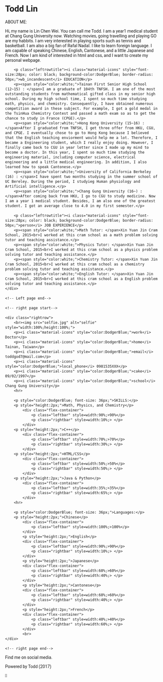 <!DOCTYPE html>
<html>
<head>
<title>index</title>
<meta charset="UTF-8">
<link rel="stylesheet" href="Todd.css">
<link rel="stylesheet" href="https://fonts.googleapis.com/icon?family=Material+Icons">
<link rel="stylesheet" href="https://cdnjs.cloudflare.com/ajax/libs/font-awesome/4.7.0/css/font-awesome.min.css">
<style>
html,body,h1,h2,h3,h4,h5,h6 {font-family: "Roboto", sans-serif}
</style>
</head>
<body>

<h1 class="heading">Todd Lin</h1>
<div class="flex-container">
	<!-- Left page start-->
	<div class="leftrow">
		<p class="leftrowtitle">ABOUT ME:</p>
		<p>Hi, my name is Lin Chen Wei. You can call me Todd. I am a year1 medical student at Chang Gung University now. Watching movies, going travelling and playing GO are my habbits. I am very interested in playing sports such as tennis and basketball. I am also a big fan of Rafal Nadal. I like to learn foreign language. I am capable of speaking Chinese, English, Cantonese, and a little Japanese and French. Now I am kind of interested in html and css, and I want to create my personal webpage.</p>
		
		<p class="leftrowtitle"><i class="material-icons" style="font-size:28px; color: black; background-color:DodgerBlue; border-radius: 50px;">wb_incandescent</i> EDUCATION</p>
		<p><span style="color:white;">Tainan First Senior High School (12~15) : </span>I am a graduate of 104th TNFSH. I am one of the most outstanding students from mathematical gifted class in my senior high school. During my high school time, I spent so much time studying math, physics, and chemistry. Consequently, I have obtained numerous competition award in these subject. For example, I got a gold medal in the TsinHua Chemistry Contest and passed a math exam so as to get the chance to study in France (CPGE).</p>
		<p><span style="color:white;">Hong Kong University (15~16) : </span>After I graduated from TNFSH, I get three offer from HKU, CGU, and CPGE. I eventually chose to go to Hong Kong because I believed that the English teaching enviorment would help me a lot. Therefore, I became a Engineering student, which I really enjoy doing. However, I finally came back to CGU in year letter since I made up my mind to become a doctor. In this year, I spent so much time studying the engineering material, including computer science, electrical engineering and a little medical engineering. In addition, I also learned how to speak Cantonese.</p>
		<p><span style="color:white;">University of California Berkeley (16) : </span>I have spent two months studying in the summer school of UC Bereley. During the period, I studyieg Human physiology and Artificial intelligence.</p>
		<p><span style="color:white;">Chang Gung University (16~) : </span>After coming back from HKU, I go to CGU to study medicine. Now I am a year 1 medical student. Besides, I am also one of the greatest student. I got an average close to 4.0 in my first semester.</p>

		<p class="leftrowtitle"><i class="material-icons" style="font-size:28px; color: black; background-color:DodgerBlue; border-radius: 50px;">person</i> JOB EXPERIENCE</p>
		<p><span style="color:white;">Math Tutor: </span>Xin Yuan Jin Cram School, 2015<br>I worked at this cram school as a math problem solving tutor and teaching assistance.</p>
		<p><span style="color:white;">Physics Tutor: </span>Xin Yuan Jin Cram School, 2015<br>I worked at this cram school as a physics problem solving tutor and teaching assistance.</p>
		<p><span style="color:white;">Chemistry Tutor: </span>Xin Yuan Jin Cram School, 2015<br>I worked at this cram school as a chemistry problem solving tutor and teaching assistance.</p>
		<p><span style="color:white;">English Tutor: </span>Xin Yuan Jin Cram School, 2015<br>I worked at this cram school as a English problem solving tutor and teaching assistance.</p>
	</div>
	
	<!-- Left page end-->

	<!-- right page start-->
	
	<div class="rightrow">
		<br><img src="selfie.jpg" alt="selfie" style="width:100%;height:100%;">
		<p><i class="material-icons" style="color:DodgerBlue;">work</i> Doctor</p>
        <p><i class="material-icons" style="color:DodgerBlue;">home</i> Tainan, Taiwan</p>
        <p><i class="material-icons" style="color:DodgerBlue;">email</i> toddgod7@mail.com</p>
        <p><i class="material-icons" style="color:DodgerBlue;">local_phone</i> 0981535XXX</p>
        <p><i class="material-icons" style="color:DodgerBlue;">cake</i> 09/02/1997</p>
        <p><i class="material-icons" style="color:DodgerBlue;">school</i> Chang Gung University</p>
        <hr>

        <p style="color:DodgerBlue; font-size: 36px;">SKILLS:</p>
        <p style="height:2px;">Math, Physics, and Chemistry</p>
        	<div class="flex-container">
        		<p class="leftbar" style=width:90%;>90%</p>
        		<p class="rightbar" style=width:10%;> </p>
        	</div>
        <p style="height:2px;">C++</p>
        	<div class="flex-container">
        		<p class="leftbar" style=width:70%;>70%</p>
        		<p class="rightbar" style=width:30%;> </p>
        	</div>
        <p style="height:2px;">HTML/CSS</p>
        	<div class="flex-container">
        		<p class="leftbar" style=width:50%;>50%</p>
        		<p class="rightbar" style=width:50%;> </p>
        	</div>
        <p style="height:2px;">Java & Python</p>
        	<div class="flex-container">
        		<p class="leftbar" style=width:35%;>35%</p>
        		<p class="rightbar" style=width:65%;> </p>
        	</div>
        <hr>

        <p style="color:DodgerBlue; font-size: 36px;">Languages:</p>
        <p style="height:2px;">Chinese</p>
        	<div class="flex-container">
        		<p class="leftbar" style=width:100%;>100%</p>
        	</div>
        	<p style="height:2px;">English</p>
        	<div class="flex-container">
        		<p class="leftbar" style=width:90%;>90%</p>
        		<p class="rightbar" style=width:10%;> </p>
        	</div>
        	<p style="height:2px;">Japanese</p>
        	<div class="flex-container">
        		<p class="leftbar" style=width:60%;>60%</p>
        		<p class="rightbar" style=width:40%;> </p>
        	</div>
        	<p style="height:2px;">Cantonese</p>
        	<div class="flex-container">
        		<p class="leftbar" style=width:60%;>60%</p>
        		<p class="rightbar" style=width:40%;> </p>
        	</div>
        	<p style="height:2px;">French</p>
        	<div class="flex-container">
        		<p class="leftbar" style=width:40%;>40%</p>
        		<p class="rightbar" style=width:60%;> </p>
        	</div>
        	<br>
	</div>
	
	<!-- right page end-->

</div>
<footer>
	<p>Find me on social media.</p>
	<a href="https://www.facebook.com/todd.iln" target="_blank"><i class="fa fa-facebook-official"></a></i>
	<a href="https://www.instagram.com" target="_blank"><i class="fa fa-instagram"></a></i>
	<a href="https://twitter.com" target="_blank"><i class="fa fa-twitter"></a></i>
	<a href="https://www.linkedin.com/uas/login" target="_blank"><i class="fa fa-linkedin"></a></i>
	<p>Powered by Todd (2017)</p>
</footer>

</body>
</html> 
